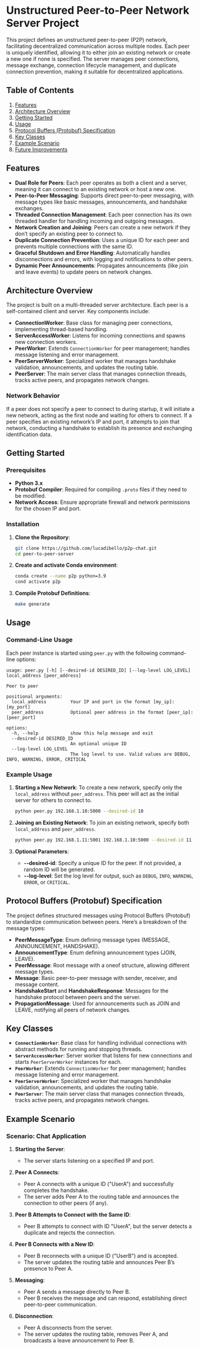 # Unstructured Peer-to-Peer Network Server Project

This project defines an unstructured peer-to-peer (P2P) network, facilitating decentralized communication across multiple nodes. Each peer is uniquely identified, allowing it to either join an existing network or create a new one if none is specified. The server manages peer connections, message exchange, connection lifecycle management, and duplicate connection prevention, making it suitable for decentralized applications.

## Table of Contents

1. [Features](#features)
2. [Architecture Overview](#architecture-overview)
3. [Getting Started](#getting-started)
4. [Usage](#usage)
5. [Protocol Buffers (Protobuf) Specification](#protocol-buffers-protobuf-specification)
6. [Key Classes](#key-classes)
7. [Example Scenario](#example-scenario)
8. [Future Improvements](#future-improvements)

## Features

- **Dual Role for Peers**: Each peer operates as both a client and a server, meaning it can connect to an existing network or host a new one.
- **Peer-to-Peer Messaging**: Supports direct peer-to-peer messaging, with message types like basic messages, announcements, and handshake exchanges.
- **Threaded Connection Management**: Each peer connection has its own threaded handler for handling incoming and outgoing messages.
- **Network Creation and Joining**: Peers can create a new network if they don’t specify an existing peer to connect to.
- **Duplicate Connection Prevention**: Uses a unique ID for each peer and prevents multiple connections with the same ID.
- **Graceful Shutdown and Error Handling**: Automatically handles disconnections and errors, with logging and notifications to other peers.
- **Dynamic Peer Announcements**: Propagates announcements (like join and leave events) to update peers on network changes.

## Architecture Overview

The project is built on a multi-threaded server architecture. Each peer is a self-contained client and server. Key components include:

- **ConnectionWorker**: Base class for managing peer connections, implementing thread-based handling.
- **ServerAccessWorker**: Listens for incoming connections and spawns new connection workers.
- **PeerWorker**: Extends `ConnectionWorker` for peer management; handles message listening and error management.
- **PeerServerWorker**: Specialized worker that manages handshake validation, announcements, and updates the routing table.
- **PeerServer**: The main server class that manages connection threads, tracks active peers, and propagates network changes.

### Network Behavior

If a peer does not specify a peer to connect to during startup, it will initiate a new network, acting as the first node and waiting for others to connect. If a peer specifies an existing network’s IP and port, it attempts to join that network, conducting a handshake to establish its presence and exchanging identification data.

## Getting Started

### Prerequisites

- **Python 3.x**
- **Protobuf Compiler**: Required for compiling `.proto` files if they need to be modified.
- **Network Access**: Ensure appropriate firewall and network permissions for the chosen IP and port.

### Installation

1. **Clone the Repository**:

   ```bash
   git clone https://github.com/lucadibello/p2p-chat.git
   cd peer-to-peer-server
   ```

2. **Create and activate Conda environment**:

   ```bash
   conda create --name p2p python=3.9
   cond activate p2p
   ```

3. **Compile Protobuf Definitions**:

   ```bash
   make generate
   ```

## Usage

### Command-Line Usage

Each peer instance is started using `peer.py` with the following command-line options:

```plaintext
usage: peer.py [-h] [--desired-id DESIRED_ID] [--log-level LOG_LEVEL] local_address [peer_address]

Peer to peer

positional arguments:
  local_address         Your IP and port in the format [my_ip]:[my_port]
  peer_address          Optional peer address in the format [peer_ip]:[peer_port]

options:
  -h, --help            show this help message and exit
  --desired-id DESIRED_ID
                        An optional unique ID
  --log-level LOG_LEVEL
                        The log level to use. Valid values are DEBUG, INFO, WARNING, ERROR, CRITICAL
```

### Example Usage

1. **Starting a New Network**: To create a new network, specify only the `local_address` without `peer_address`. This peer will act as the initial server for others to connect to.

   ```bash
   python peer.py 192.168.1.10:5000 --desired-id 10
   ```

2. **Joining an Existing Network**: To join an existing network, specify both `local_address` and `peer_address`.

   ```bash
   python peer.py 192.168.1.11:5001 192.168.1.10:5000 --desired-id 11
   ```

3. **Optional Parameters**:
   - **--desired-id**: Specify a unique ID for the peer. If not provided, a random ID will be generated.
   - **--log-level**: Set the log level for output, such as `DEBUG`, `INFO`, `WARNING`, `ERROR`, or `CRITICAL`.

## Protocol Buffers (Protobuf) Specification

The project defines structured messages using Protocol Buffers (Protobuf) to standardize communication between peers. Here’s a breakdown of the message types:

- **PeerMessageType**: Enum defining message types (MESSAGE, ANNOUNCEMENT, HANDSHAKE).
- **AnnouncementType**: Enum defining announcement types (JOIN, LEAVE).
- **PeerMessage**: Root message with a oneof structure, allowing different message types.
- **Message**: Basic peer-to-peer message with sender, receiver, and message content.
- **HandshakeStart** and **HandshakeResponse**: Messages for the handshake protocol between peers and the server.
- **PropagationMessage**: Used for announcements such as JOIN and LEAVE, notifying all peers of network changes.

## Key Classes

- **`ConnectionWorker`**: Base class for handling individual connections with abstract methods for running and stopping threads.
- **`ServerAccessWorker`**: Server worker that listens for new connections and starts `PeerServerWorker` instances for each.
- **`PeerWorker`**: Extends `ConnectionWorker` for peer management; handles message listening and error management.
- **`PeerServerWorker`**: Specialized worker that manages handshake validation, announcements, and updates the routing table.
- **`PeerServer`**: The main server class that manages connection threads, tracks active peers, and propagates network changes.

## Example Scenario

### Scenario: Chat Application

1. **Starting the Server**:

   - The server starts listening on a specified IP and port.

2. **Peer A Connects**:

   - Peer A connects with a unique ID ("UserA") and successfully completes the handshake.
   - The server adds Peer A to the routing table and announces the connection to other peers (if any).

3. **Peer B Attempts to Connect with the Same ID**:

   - Peer B attempts to connect with ID "UserA", but the server detects a duplicate and rejects the connection.

4. **Peer B Connects with a New ID**:

   - Peer B reconnects with a unique ID ("UserB") and is accepted.
   - The server updates the routing table and announces Peer B’s presence to Peer A.

5. **Messaging**:

   - Peer A sends a message directly to Peer B.
   - Peer B receives the message and can respond, establishing direct peer-to-peer communication.

6. **Disconnection**:
   - Peer A disconnects from the server.
   - The server updates the routing table, removes Peer A, and broadcasts a leave announcement to Peer B.
